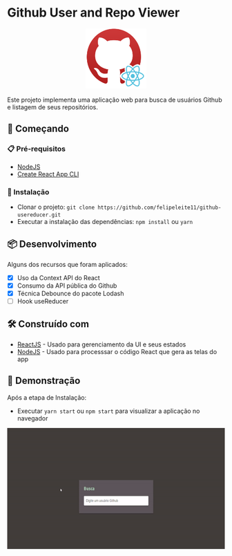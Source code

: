 # Github User and Repo Viewer

<p align="center">
	<img src="assets/logo.png" width="140" height="140" />
</p>

Este projeto implementa uma aplicação web para busca de usuários Github e listagem de seus repositórios.

## 🚀 Começando

### 📋 Pré-requisitos

- [NodeJS](https://nodejs.org)
- [Create React App CLI](https://create-react-app.dev/docs/getting-started)

### 🔧 Instalação

- Clonar o projeto: `git clone https://github.com/felipeleite11/github-usereducer.git`
- Executar a instalação das dependências: `npm install` ou `yarn`

## 📦 Desenvolvimento

Alguns dos recursos que foram aplicados:
- [X] Uso da Context API do React
- [X] Consumo da API pública do Github
- [X] Técnica Debounce do pacote Lodash
- [ ] Hook useReducer

## 🛠️ Construído com

* [ReactJS](https://pt-br.reactjs.org/) - Usado para gerenciamento da UI e seus estados
* [NodeJS](https://nodejs.org) - Usado para processsar o código React que gera as telas do app

## 📲 Demonstração

Após a etapa de Instalação:

- Executar `yarn start` ou `npm start` para visualizar a aplicação no navegador

<p align="center">
	<img src="assets/demo.gif" width="600" height="280" />
</p>